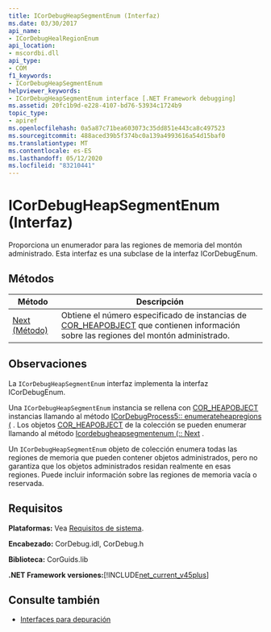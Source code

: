 ```yaml
---
title: ICorDebugHeapSegmentEnum (Interfaz)
ms.date: 03/30/2017
api_name:
- ICorDebugHealRegionEnum
api_location:
- mscordbi.dll
api_type:
- COM
f1_keywords:
- ICorDebugHeapSegmentEnum
helpviewer_keywords:
- ICorDebugHeapSegmentEnum interface [.NET Framework debugging]
ms.assetid: 20fc1b9d-e228-4107-bd76-53934c1724b9
topic_type:
- apiref
ms.openlocfilehash: 0a5a87c71bea603073c35dd851e443ca8c497523
ms.sourcegitcommit: 488aced39b5f374bc0a139a4993616a54d15baf0
ms.translationtype: MT
ms.contentlocale: es-ES
ms.lasthandoff: 05/12/2020
ms.locfileid: "83210441"
---
```

# <a name="icordebugheapsegmentenum-interface"></a>ICorDebugHeapSegmentEnum (Interfaz)
Proporciona un enumerador para las regiones de memoria del montón administrado. Esta interfaz es una subclase de la interfaz ICorDebugEnum.  
  
## <a name="methods"></a>Métodos  
  
|Método|Descripción|  
|------------|-----------------|  
|[Next (Método)](icordebugheapsegmentenum-next-method.md)|Obtiene el número especificado de instancias de [COR_HEAPOBJECT](cor-heapobject-structure.md) que contienen información sobre las regiones del montón administrado.|  
  
## <a name="remarks"></a>Observaciones  
 La `ICorDebugHeapSegmentEnum` interfaz implementa la interfaz ICorDebugEnum.  
  
 Una `ICorDebugHeapSegmentEnum` instancia se rellena con [COR_HEAPOBJECT](cor-heapobject-structure.md) instancias llamando al método [ICorDebugProcess5:: enumerateheapregions (](icordebugprocess5-enumerateheapregions-method.md) . Los objetos [COR_HEAPOBJECT](cor-heapobject-structure.md) de la colección se pueden enumerar llamando al método [Icordebugheapsegmentenum (:: Next](icordebugheapsegmentenum-next-method.md) .  
  
 Un `ICorDebugHeapSegmentEnum` objeto de colección enumera todas las regiones de memoria que pueden contener objetos administrados, pero no garantiza que los objetos administrados residan realmente en esas regiones. Puede incluir información sobre las regiones de memoria vacía o reservada.  
  
## <a name="requirements"></a>Requisitos  
 **Plataformas:** Vea [Requisitos de sistema](../../get-started/system-requirements.md).  
  
 **Encabezado:** CorDebug.idl, CorDebug.h  
  
 **Biblioteca:** CorGuids.lib  
  
 **.NET Framework versiones:**[!INCLUDE[net_current_v45plus](../../../../includes/net-current-v45plus-md.md)]  
  
## <a name="see-also"></a>Consulte también

- [Interfaces para depuración](debugging-interfaces.md)
